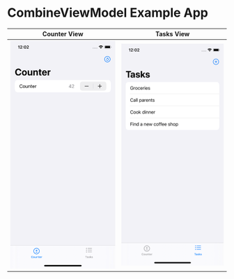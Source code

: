 # CombineViewModel Example App

| Counter View | Tasks View |
|-|-|
|<img src="Documentation/Images/CounterView.png" width="375" alt="Example app with the Counter tab selected, showing a counter value of 42, a stepper control to increment or decrement the count, and a reset button">|<img src="Documentation/Images/TasksView.png" width="375" alt="Example app with the Tasks tab selected, showing a list of four tasks: Groceries, Call parents, Cook dinner, and Find a new coffee shop">|
